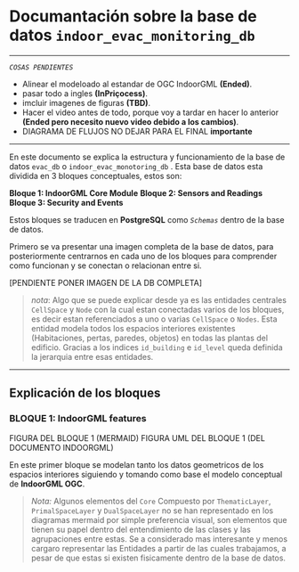 # Documantación sobre la base de datos ``indoor_evac_monitoring_db``
---
*``COSAS PENDIENTES``*
- Alinear el modeloado al estandar de OGC IndoorGML **(Ended)**.
- pasar todo a ingles **(InPriçocess)**.
- imcluir imagenes de figuras **(TBD)**. 
- Hacer el video antes de todo, porque voy a tardar en hacer lo anterior **(Ended pero necesito nuevo video debido a los cambios)**.
- DIAGRAMA DE FLUJOS NO DEJAR PARA EL FINAL **importante**
---
En este documento se explica la estructura y funcionamiento de la base de datos ``evac_db`` o ``indoor_evac_monotoring_db`` . Esta base de datos esta dividida en 3 bloques conceptuales, estos son:

**Bloque 1: IndoorGML Core Module**
**Bloque 2: Sensors and Readings**
**Bloque 3: Security and Events**


Estos bloques se traducen en **PostgreSQL** como *``Schemas``* dentro de la base de datos.

Primero se va presentar una imagen completa de la base de datos, para posteriormente centrarnos en cada uno de los bloques para comprender como funcionan y se conectan o relacionan entre si.

[PENDIENTE PONER IMAGEN DE LA DB COMPLETA]

>*nota*: Algo que se puede explicar desde ya es las entidades centrales `CellSpace` y `Node` con la cual estan conectadas varios de los bloques, es decir estan referenciados a uno o varias `CellSpace` o `Nodes`.
Esta entidad modela todos los espacios interiores existentes (Habitaciones, pertas, paredes, objetos) en todas las plantas del edificio. Gracias a los indices `id_building` e `id_level` queda definida la jerarquia entre esas entidades.

---

## Explicación de los bloques

### BLOQUE 1: IndoorGML features
FIGURA DEL BLOQUE 1 (MERMAID)
FIGURA UML DEL BLOQUE 1 (DEL DOCUMENTO INDOORGML)

En este primer bloque se modelan tanto los datos geometricos de los espacios interiores siguiendo y tomando como base el modelo conceptual de **IndoorGML OGC**.

> *Nota:* Algunos elementos del `Core` Compuesto por `ThematicLayer`, `PrimalSpaceLayer` y `DualSpaceLayer` no se han representado en los diagramas mermaid por simple preferencia visual, son elementos que tienen su papel dentro del entendimiento de las clases y las agrupaciones entre estas. Se a considerado mas interesante y menos cargaro representar las Entidades a partir de las cuales trabajamos, a pesar de que estas si existen fisicamente dentro de la base de datos.